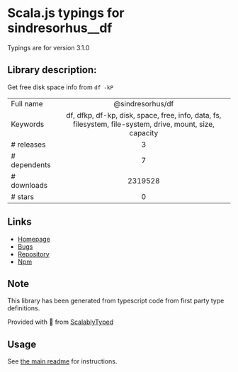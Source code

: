 
# Scala.js typings for sindresorhus__df

Typings are for version 3.1.0

## Library description:
Get free disk space info from `df -kP`

|                    |                 |
| ------------------ | :-------------: |
| Full name          | @sindresorhus/df |
| Keywords           | df, dfkp, df-kp, disk, space, free, info, data, fs, filesystem, file-system, drive, mount, size, capacity |
| # releases         | 3 |
| # dependents       | 7 |
| # downloads        | 2319528 |
| # stars            | 0 |

## Links
- [Homepage](https://github.com/sindresorhus/df#readme)
- [Bugs](https://github.com/sindresorhus/df/issues)
- [Repository](https://github.com/sindresorhus/df)
- [Npm](https://www.npmjs.com/package/%40sindresorhus%2Fdf)
    


## Note
This library has been generated from typescript code from first party type definitions.

Provided with :purple_heart: from [ScalablyTyped](https://github.com/oyvindberg/ScalablyTyped)

## Usage
See [the main readme](../../readme.md) for instructions.


